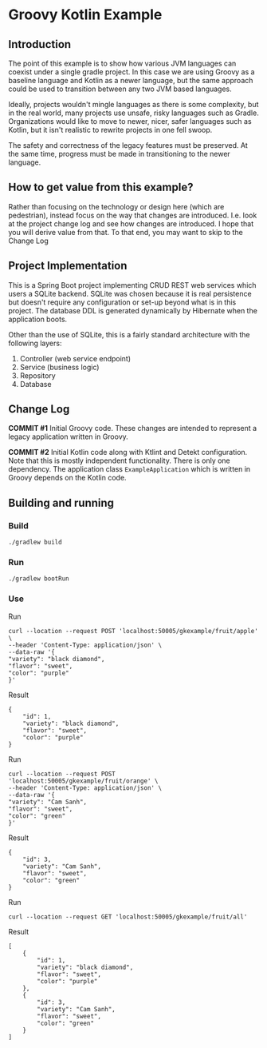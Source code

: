 # Groovy Kotlin Example

## Introduction

The point of this example is to show how various JVM languages can coexist under a single gradle 
project. In this case we are using Groovy as a baseline language and Kotlin as a newer language, 
but the same approach could be used to transition between any two JVM based languages.

Ideally, projects wouldn't mingle languages as there is some complexity, but in the real world, 
many projects use unsafe, risky languages such as Gradle. Organizations would like to move to newer,
nicer, safer languages such as Kotlin, but it isn't realistic to rewrite projects in one fell swoop.

The safety and correctness of the legacy features must be preserved. At the same time, progress must 
be made in transitioning to the newer language.

## How to get value from this example?

Rather than focusing on the technology or design here (which are pedestrian), instead focus on the
way that changes are introduced. I.e. look at the project change log and see how changes are introduced.
I hope that you will derive value from that. To that end, you may want to skip to the Change Log

## Project Implementation

This is a Spring Boot project implementing CRUD REST web services which users a SQLite backend. SQLite 
was chosen because it is real persistence but doesn't require any configuration or set-up beyond what 
is in this project. The database DDL is generated dynamically by Hibernate when the application boots.

Other than the use of SQLite, this is a fairly standard architecture with the following layers:

1. Controller (web service endpoint)
2. Service (business logic)
3. Repository
4. Database

## Change Log

**COMMIT #1** Initial Groovy code. These changes are intended to represent a legacy application written in Groovy.

**COMMIT #2** Initial Kotlin code along with Ktlint and Detekt configuration. Note that this is mostly independent functionality. There is only one dependency. The application class ``ExampleApplication`` which is written in Groovy depends on the Kotlin code.

## Building and running

### Build 

````
./gradlew build
````

### Run

````
./gradlew bootRun
````

### Use


Run

````
curl --location --request POST 'localhost:50005/gkexample/fruit/apple' \
--header 'Content-Type: application/json' \
--data-raw '{
"variety": "black diamond",
"flavor": "sweet",
"color": "purple"
}'
````

Result 

````
{
    "id": 1,
    "variety": "black diamond",
    "flavor": "sweet",
    "color": "purple"
}
````

Run

````
curl --location --request POST 'localhost:50005/gkexample/fruit/orange' \
--header 'Content-Type: application/json' \
--data-raw '{
"variety": "Cam Sanh",
"flavor": "sweet",
"color": "green"
}'
````

Result

````
{
    "id": 3,
    "variety": "Cam Sanh",
    "flavor": "sweet",
    "color": "green"
}
````

Run

````
curl --location --request GET 'localhost:50005/gkexample/fruit/all'
````

Result

````
[
    {
        "id": 1,
        "variety": "black diamond",
        "flavor": "sweet",
        "color": "purple"
    },
    {
        "id": 3,
        "variety": "Cam Sanh",
        "flavor": "sweet",
        "color": "green"
    }
]
````


